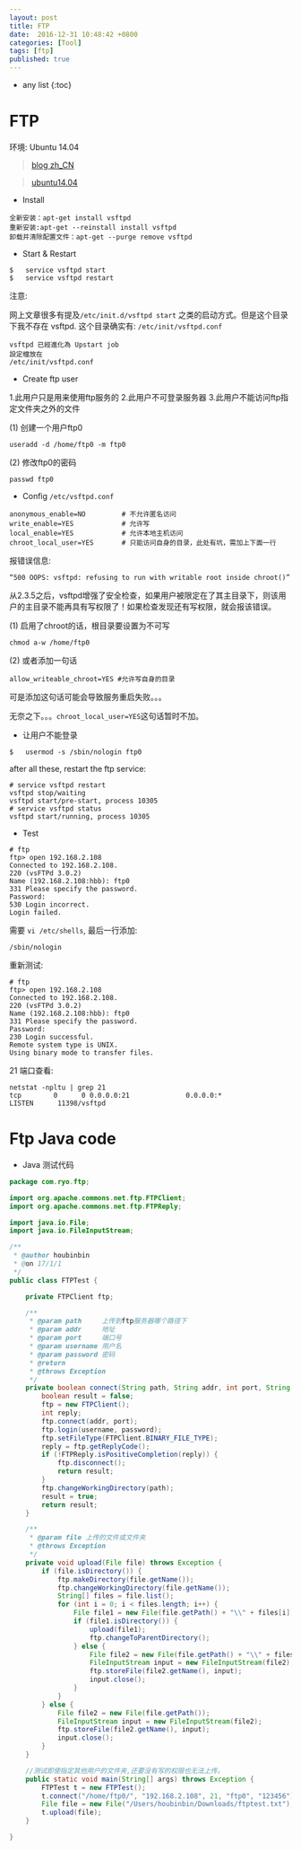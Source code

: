 ```yaml
---
layout: post
title: FTP
date:  2016-12-31 10:48:42 +0800
categories: [Tool]
tags: [ftp]
published: true
---
```


* any list
{:toc}


# FTP

环境: Ubuntu 14.04



> [blog zh_CN](http://www.cnblogs.com/lidan/archive/2011/11/12/2246507.html)

> [ubuntu14.04](http://www.while0.com/36.html)


- Install

```
全新安装：apt-get install vsftpd
重新安装:apt-get --reinstall install vsftpd
卸载并清除配置文件：apt-get --purge remove vsftpd
```

- Start & Restart

```
$   service vsftpd start
$   service vsftpd restart
```

注意:

网上文章很多有提及```/etc/init.d/vsftpd start``` 之类的启动方式。但是这个目录下我不存在 vsftpd. 这个目录确实有: ```/etc/init/vsftpd.conf```

```
vsftpd 已經進化為 Upstart job
設定檔放在
/etc/init/vsftpd.conf
```

- Create ftp user

1.此用户只是用来使用ftp服务的
2.此用户不可登录服务器
3.此用户不能访问ftp指定文件夹之外的文件

(1) 创建一个用户ftp0

```
useradd -d /home/ftp0 -m ftp0
```

(2) 修改ftp0的密码

```
passwd ftp0
```

- Config ```/etc/vsftpd.conf```


```
anonymous_enable=NO         # 不允许匿名访问
write_enable=YES            # 允许写
local_enable=YES            # 允许本地主机访问
chroot_local_user=YES       # 只能访问自身的目录，此处有坑，需加上下面一行
```


报错误信息:

```
“500 OOPS: vsftpd: refusing to run with writable root inside chroot()”
```


从2.3.5之后，vsftpd增强了安全检查，如果用户被限定在了其主目录下，则该用户的主目录不能再具有写权限了！如果检查发现还有写权限，就会报该错误。


(1) 启用了chroot的话，根目录要设置为不可写

```
chmod a-w /home/ftp0
```

(2) 或者添加一句话

```
allow_writeable_chroot=YES #允许写自身的目录
```

可是添加这句话可能会导致服务重启失败。。。

无奈之下。。。```chroot_local_user=YES```这句话暂时不加。


- 让用户不能登录

```
$   usermod -s /sbin/nologin ftp0
```


after all these, restart the ftp service:

```
# service vsftpd restart
vsftpd stop/waiting
vsftpd start/pre-start, process 10305
# service vsftpd status
vsftpd start/running, process 10305
```


- Test

```
# ftp
ftp> open 192.168.2.108
Connected to 192.168.2.108.
220 (vsFTPd 3.0.2)
Name (192.168.2.108:hbb): ftp0
331 Please specify the password.
Password:
530 Login incorrect.
Login failed.
```

需要 ```vi /etc/shells```, 最后一行添加:

```
/sbin/nologin
```

重新测试:

```
# ftp
ftp> open 192.168.2.108
Connected to 192.168.2.108.
220 (vsFTPd 3.0.2)
Name (192.168.2.108:hbb): ftp0
331 Please specify the password.
Password:
230 Login successful.
Remote system type is UNIX.
Using binary mode to transfer files.
```


21 端口查看:

```
netstat -npltu | grep 21
tcp        0      0 0.0.0.0:21              0.0.0.0:*               LISTEN      11398/vsftpd
```



# Ftp Java code

- Java 测试代码

```java
package com.ryo.ftp;

import org.apache.commons.net.ftp.FTPClient;
import org.apache.commons.net.ftp.FTPReply;

import java.io.File;
import java.io.FileInputStream;

/**
 * @author houbinbin
 * @on 17/1/1
 */
public class FTPTest {

    private FTPClient ftp;

    /**
     * @param path     上传到ftp服务器哪个路径下
     * @param addr     地址
     * @param port     端口号
     * @param username 用户名
     * @param password 密码
     * @return
     * @throws Exception
     */
    private boolean connect(String path, String addr, int port, String username, String password) throws Exception {
        boolean result = false;
        ftp = new FTPClient();
        int reply;
        ftp.connect(addr, port);
        ftp.login(username, password);
        ftp.setFileType(FTPClient.BINARY_FILE_TYPE);
        reply = ftp.getReplyCode();
        if (!FTPReply.isPositiveCompletion(reply)) {
            ftp.disconnect();
            return result;
        }
        ftp.changeWorkingDirectory(path);
        result = true;
        return result;
    }

    /**
     * @param file 上传的文件或文件夹
     * @throws Exception
     */
    private void upload(File file) throws Exception {
        if (file.isDirectory()) {
            ftp.makeDirectory(file.getName());
            ftp.changeWorkingDirectory(file.getName());
            String[] files = file.list();
            for (int i = 0; i < files.length; i++) {
                File file1 = new File(file.getPath() + "\\" + files[i]);
                if (file1.isDirectory()) {
                    upload(file1);
                    ftp.changeToParentDirectory();
                } else {
                    File file2 = new File(file.getPath() + "\\" + files[i]);
                    FileInputStream input = new FileInputStream(file2);
                    ftp.storeFile(file2.getName(), input);
                    input.close();
                }
            }
        } else {
            File file2 = new File(file.getPath());
            FileInputStream input = new FileInputStream(file2);
            ftp.storeFile(file2.getName(), input);
            input.close();
        }
    }

    //测试即使指定其他用户的文件夹,还要没有写的权限也无法上传。
    public static void main(String[] args) throws Exception {
        FTPTest t = new FTPTest();
        t.connect("/home/ftp0/", "192.168.2.108", 21, "ftp0", "123456");
        File file = new File("/Users/houbinbin/Downloads/ftptest.txt");
        t.upload(file);
    }

}
```








